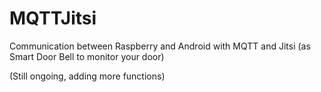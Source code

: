 # MQTTJitsi
Communication between Raspberry and Android with MQTT and Jitsi (as Smart Door Bell to monitor your door)

(Still ongoing, adding more functions)
